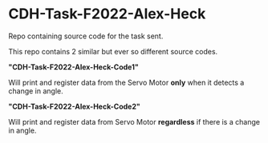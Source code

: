 # CDH-Task-F2022-Alex-Heck

Repo containing source code for the task sent. 

This repo contains 2 similar but ever so different source codes.

**"CDH-Task-F2022-Alex-Heck-Code1"** 

Will print and register data from the Servo Motor **only** when it detects a change in angle.


**"CDH-Task-F2022-Alex-Heck-Code2"** 

Will print and register data from Servo Motor **regardless** if there is a change in angle. 
